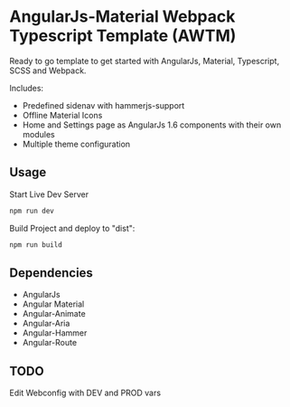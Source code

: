 ﻿# AngularJs-Material Webpack Typescript Template (AWTM)

Ready to go template to get started with AngularJs, Material, Typescript, SCSS and Webpack.

Includes:
* Predefined sidenav with hammerjs-support
* Offline Material Icons
* Home and Settings page as AngularJs 1.6 components with their own modules
* Multiple theme configuration

## Usage
Start Live Dev Server
```js
npm run dev
```

Build Project and deploy to "dist":
```js
npm run build
```

## Dependencies
* AngularJs
* Angular Material
* Angular-Animate
* Angular-Aria
* Angular-Hammer
* Angular-Route

## TODO
Edit Webconfig with DEV and PROD vars